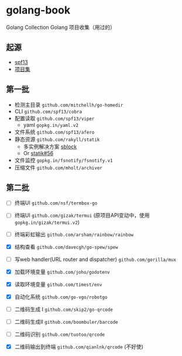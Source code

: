 # golang-book

Golang Collection
Golang 项目收集（用过的）

## 起源

+ [spf13](https://github.com/spf13)
+ [项目集](https://blog.csdn.net/zzhongcy/article/details/73558218)

## 第一批

+ 检测主目录 `github.com/mitchellh/go-homedir`
+ CLI `github.com/spf13/cobra`
+ 配置读取 `github.com/spf13/viper`
    + yaml `gopkg.in/yaml.v2`
+ 文件系统 `github.com/spf13/afero`
+ 静态资源 `github.com/rakyll/statik`
    + 多实例解决方案 [sblock](https://github.com/ddosakura/sblock)
    + Or [statik#56](https://github.com/rakyll/statik/issues/56)
+ 文件监控 `gopkg.in/fsnotify/fsnotify.v1`
+ 压缩文件 `github.com/mholt/archiver`

## 第二批

+ [ ] 终端UI `github.com/nsf/termbox-go`
+ [ ] 终端UI `github.com/gizak/termui` (原项目API变动中，使用`gopkg.in/gizak/termui.v2`)
+ [ ] 终端彩虹输出 `github.com/arsham/rainbow/rainbow`
+ [x] 结构查看 `github.com/davecgh/go-spew/spew`
+ [ ] 写web handler(URL router and dispatcher) `github.com/gorilla/mux`
+ [x] 加载环境变量 `github.com/joho/godotenv`
+ [x] 读取环境变量 `github.com/timest/env`
+ [x] 自动化系统 `github.com/go-vgo/robotgo`
+ [ ] 二维码生成 I `github.com/skip2/go-qrcode`
+ [ ] 二维码生成II `github.com/boombuler/barcode`
+ [ ] 二维码识别 `github.com/tuotoo/qrcode`
+ [x] 二维码输出到终端 `github.com/qianlnk/qrcode` (不好使)

